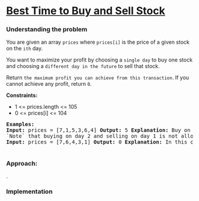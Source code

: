 # [ Best Time to Buy and Sell Stock](https://leetcode.com/problems/best-time-to-buy-and-sell-stock/)

### Understanding the problem
You are given an array `prices` where `prices[i]` is the price of a given stock on the `ith` day.

You want to maximize your profit by choosing a `single day` to buy one stock and choosing a `different day in the future` to sell that stock.

Return `the maximum profit you can achieve from this transaction`. If you cannot achieve any profit, return `0`.

<b>Constraints:</b>

- 1 <= prices.length <= 105
- 0 <= prices[i] <= 104

<pre>
<b>Examples:</b>
<b>Input:</b> prices = [7,1,5,3,6,4] <b>Output:</b> 5 <b>Explanation:</b> Buy on day 2 (price = 1) and sell on day 5 (price = 6), profit = 6-1 = 5.
`Note` that buying on day 2 and selling on day 1 is not allowed because you must buy before you sell.
<b>Input:</b> prices = [7,6,4,3,1] <b>Output:</b> 0 <b>Explanation:</b> In this case, no transactions are done and the max profit = 0.
</pre>

#
### Approach: 
.

### Implementation
```js

```
